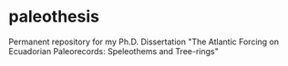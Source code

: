 # paleothesis
Permanent repository for my Ph.D. Dissertation "The Atlantic Forcing on Ecuadorian Paleorecords: Speleothems and Tree-rings"
